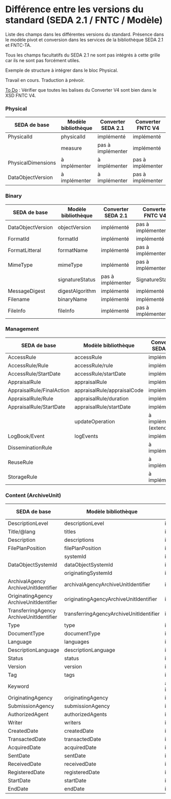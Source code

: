 # Différence entre les versions du standard (SEDA 2.1 / FNTC / Modèle)

Liste des champs dans les différentes versions du standard. Présence dans le modèle pivot et conversion dans les services de la bibliothèque SEDA 2.1 et FNTC-TA.

Tous les champs facultatifs du SEDA 2.1 ne sont pas intégrés à cette grille car ils ne sont pas forcément utiles.

Exemple de structure à intégrer dans le bloc Physical.

Travail en cours. Traduction à prévoir.

<u>To Do</u> : Vérifier que toutes les balises du Converter V4 sont bien dans le XSD FNTC V4.

### Physical

| SEDA de base       | Modèle bibliothèque | Converter SEDA 2.1 | Converter FNTC V4 |
| ------------------ | ------------------- | ------------------ | ----------------- |
| PhysicalId         | physicalId          | implémenté         | implémenté        |
|                    | measure             | pas à implémenter  | implémenté        |
| PhysicalDimensions | à implémenter       | à implémenter      | pas à implémenter |
| DataObjectVersion  | à implémenter       | à implémenter      | pas à implémenter |



### Binary

| SEDA de base      | Modèle bibliothèque | Converter SEDA 2.1 | Converter FNTC V4     |
| ----------------- | ------------------- | ------------------ | --------------------- |
| DataObjectVersion | objectVersion       | implémenté         | pas à implémenter     |
| FormatId          | formatId            | implémenté         | implémenté (<Format>) |
| FormatLitteral    | formatName          | implémenté         | pas à implémenter     |
| MimeType          | mimeType            | implémenté         | pas à implémenter     |
|                   | signatureStatus     | pas à implémenter  | SignatureStatus       |
| MessageDigest     | digestAlgorithm     | implémenté         | implémenté            |
| Filename          | binaryName          | implémenté         | implémenté            |
| FileInfo          | fileInfo            | implémenté         | pas à implémenter     |

### Management

| SEDA de base              | Modèle bibliothèque         | Converter SEDA 2.1       | Converter FNTC V4        |
| ------------------------- | --------------------------- | ------------------------ | ------------------------ |
| AccessRule                | accessRule                  | implémenté               | implémenté               |
| AccessRule/Rule           | accessRule/rule             | implémenté               | implémenté               |
| AccessRule/StartDate      | accessRule/startDate        | implémenté               | implémenté               |
| AppraisalRule             | appraisalRule               | implémenté               | implémenté               |
| AppraisalRule/FinalAction | appraisalRule/appraisalCode | implémenté               | implémenté               |
| AppraisalRule/Rule        | appraisalRule/duration      | implémenté               | implémenté               |
| AppraisalRule/StartDate   | appraisalRule/startDate     | implémenté               | implémenté               |
|                           | updateOperation             | à implémenter (extended) | à implémenter (extended) |
| LogBook/Event             | logEvents                   | implémenté               | implémenté               |
| DisseminationRule         |                             | à implémenter            | pas à implémenter        |
| ReuseRule                 |                             | à implémenter            | pas à implémenter        |
| StorageRule               |                             | à implémenter            | pas à implémenter        |

### Content (ArchiveUnit)

| SEDA de base                             | Modèle bibliothèque                     | Converter SEDA 2.1 | Converter FNTC V4 |
| ---------------------------------------- | --------------------------------------- | ------------------ | ----------------- |
| DescriptionLevel                         | descriptionLevel                        | implémenté         | implémenté        |
| Title/@lang                              | titles                                  | implémenté         | implémenté        |
| Description                              | descriptions                            | implémenté         | implémenté        |
| FilePlanPosition                         | filePlanPosition                        | implémenté         | pas besoin        |
|                                          | systemId                                | implémenté         | implémenté        |
| DataObjectSystemId                       | dataObjectSystemId                      | implémenté         | implémenté        |
|                                          | originatingSystemId                     | implémenté         | implémenté        |
| ArchivalAgency ArchiveUnitIdentifier     | archivalAgencyArchiveUnitIdentifier     | implémenté         | implémenté        |
| OriginatingAgency ArchiveUnitIdentifier  | originatingAgencyArchiveUnitIdentifier  | implémenté         | implémenté        |
| TransferringAgency ArchiveUnitIdentifier | transferringAgencyArchiveUnitIdentifier | implémenté         | implémenté        |
| Type                                     | type                                    | implémenté         | pas besoin        |
| DocumentType                             | documentType                            | implémenté         | implémenté        |
| Language                                 | languages                               | implémenté         | implémenté        |
| DescriptionLanguage                      | descriptionLanguage                     | implémenté         | implémenté        |
| Status                                   | status                                  | implémenté         | implémenté        |
| Version                                  | version                                 | implémenté         | implémenté        |
| Tag                                      | tags                                    | implémenté         | implémenté        |
| Keyword                                  |                                         | à implémenter      | pas à implémenter |
| OriginatingAgency                        | originatingAgency                       | implémenté         | implémenté        |
| SubmissionAgency                         | submissionAgency                        | implémenté         | implémenté        |
| AuthorizedAgent                          | authorizedAgents                        | implémenté         | implémenté        |
| Writer                                   | writers                                 | implémenté         | implémenté        |
| CreatedDate                              | createdDate                             | implémenté         | implémenté        |
| TransactedDate                           | transactedDate                          | implémenté         | implémenté        |
| AcquiredDate                             | acquiredDate                            | implémenté         | implémenté        |
| SentDate                                 | sentDate                                | implémenté         | implémenté        |
| ReceivedDate                             | receivedDate                            | implémenté         | implémenté        |
| RegisteredDate                           | registeredDate                          | implémenté         | implémenté        |
| StartDate                                | startDate                               | implémenté         | implémenté        |
| EndDate                                  | endDate                                 | implémenté         | implémenté        |

